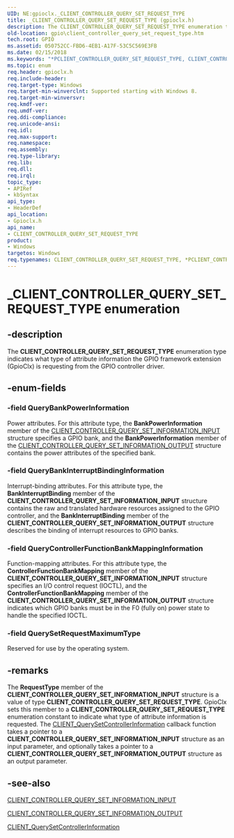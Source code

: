```yaml
---
UID: NE:gpioclx._CLIENT_CONTROLLER_QUERY_SET_REQUEST_TYPE
title: _CLIENT_CONTROLLER_QUERY_SET_REQUEST_TYPE (gpioclx.h)
description: The CLIENT_CONTROLLER_QUERY_SET_REQUEST_TYPE enumeration type indicates what type of attribute information the GPIO framework extension (GpioClx) is requesting from the GPIO controller driver.
old-location: gpio\client_controller_query_set_request_type.htm
tech.root: GPIO
ms.assetid: 050752CC-FBD6-4EB1-A17F-53C5C569E3FB
ms.date: 02/15/2018
ms.keywords: "*PCLIENT_CONTROLLER_QUERY_SET_REQUEST_TYPE, CLIENT_CONTROLLER_QUERY_SET_REQUEST_TYPE, CLIENT_CONTROLLER_QUERY_SET_REQUEST_TYPE enumeration [Parallel Ports], GPIO.client_controller_query_set_request_type, QueryBankInterruptBindingInformation, QueryBankPowerInformation, QueryControllerFunctionBankMappingInformation, QuerySetRequestMaximumType, _CLIENT_CONTROLLER_QUERY_SET_REQUEST_TYPE, gpioclx/CLIENT_CONTROLLER_QUERY_SET_REQUEST_TYPE, gpioclx/QueryBankInterruptBindingInformation, gpioclx/QueryBankPowerInformation, gpioclx/QueryControllerFunctionBankMappingInformation, gpioclx/QuerySetRequestMaximumType"
ms.topic: enum
req.header: gpioclx.h
req.include-header: 
req.target-type: Windows
req.target-min-winverclnt: Supported starting with Windows 8.
req.target-min-winversvr: 
req.kmdf-ver: 
req.umdf-ver: 
req.ddi-compliance: 
req.unicode-ansi: 
req.idl: 
req.max-support: 
req.namespace: 
req.assembly: 
req.type-library: 
req.lib: 
req.dll: 
req.irql: 
topic_type:
- APIRef
- kbSyntax
api_type:
- HeaderDef
api_location:
- Gpioclx.h
api_name:
- CLIENT_CONTROLLER_QUERY_SET_REQUEST_TYPE
product:
- Windows
targetos: Windows
req.typenames: CLIENT_CONTROLLER_QUERY_SET_REQUEST_TYPE, *PCLIENT_CONTROLLER_QUERY_SET_REQUEST_TYPE
---
```


# _CLIENT_CONTROLLER_QUERY_SET_REQUEST_TYPE enumeration


## -description


The <b>CLIENT_CONTROLLER_QUERY_SET_REQUEST_TYPE</b> enumeration type indicates what type of attribute information the GPIO framework extension (GpioClx) is requesting from the GPIO controller driver.


## -enum-fields




### -field QueryBankPowerInformation

Power attributes. For this attribute type, the <b>BankPowerInformation</b> member of the <a href="https://docs.microsoft.com/windows-hardware/drivers/ddi/content/gpioclx/ns-gpioclx-_client_controller_query_set_information_input">CLIENT_CONTROLLER_QUERY_SET_INFORMATION_INPUT</a> structure specifies a GPIO bank, and the <b>BankPowerInformation</b> member of the <a href="https://docs.microsoft.com/windows-hardware/drivers/ddi/content/gpioclx/ns-gpioclx-_client_controller_query_set_information_output">CLIENT_CONTROLLER_QUERY_SET_INFORMATION_OUTPUT</a> structure contains the power attributes of the specified bank.


### -field QueryBankInterruptBindingInformation

Interrupt-binding attributes. For this attribute type, the <b>BankInterruptBinding</b> member of the <b>CLIENT_CONTROLLER_QUERY_SET_INFORMATION_INPUT</b> structure contains the raw and translated hardware resources assigned to the GPIO controller, and the <b>BankInterruptBinding</b> member of the <b>CLIENT_CONTROLLER_QUERY_SET_INFORMATION_OUTPUT</b> structure describes the binding of interrupt resources to GPIO banks.


### -field QueryControllerFunctionBankMappingInformation

Function-mapping attributes. For this attribute type, the <b>ControllerFunctionBankMapping</b> member of the <b>CLIENT_CONTROLLER_QUERY_SET_INFORMATION_INPUT</b> structure specifies an I/O control request (IOCTL), and the <b>ControllerFunctionBankMapping</b> member of the <b>CLIENT_CONTROLLER_QUERY_SET_INFORMATION_OUTPUT</b> structure indicates which GPIO banks must be in the F0 (fully on) power state to handle the specified IOCTL.


### -field QuerySetRequestMaximumType

Reserved for use by the operating system.


## -remarks



The <b>RequestType</b> member of the <b>CLIENT_CONTROLLER_QUERY_SET_INFORMATION_INPUT</b> structure is a value of type <b>CLIENT_CONTROLLER_QUERY_SET_REQUEST_TYPE</b>. GpioClx sets this member to a  <b>CLIENT_CONTROLLER_QUERY_SET_REQUEST_TYPE</b> enumeration constant to indicate what type of attribute information is requested. The <a href="https://docs.microsoft.com/windows-hardware/drivers/ddi/content/gpioclx/nc-gpioclx-gpio_client_query_set_controller_information">CLIENT_QuerySetControllerInformation</a> callback function takes a pointer to a <b>CLIENT_CONTROLLER_QUERY_SET_INFORMATION_INPUT</b> structure as an input parameter, and optionally takes a pointer to a <b>CLIENT_CONTROLLER_QUERY_SET_INFORMATION_OUTPUT</b> structure as an output parameter.




## -see-also




<a href="https://docs.microsoft.com/windows-hardware/drivers/ddi/content/gpioclx/ns-gpioclx-_client_controller_query_set_information_input">CLIENT_CONTROLLER_QUERY_SET_INFORMATION_INPUT</a>



<a href="https://docs.microsoft.com/windows-hardware/drivers/ddi/content/gpioclx/ns-gpioclx-_client_controller_query_set_information_output">CLIENT_CONTROLLER_QUERY_SET_INFORMATION_OUTPUT</a>



<a href="https://docs.microsoft.com/windows-hardware/drivers/ddi/content/gpioclx/nc-gpioclx-gpio_client_query_set_controller_information">CLIENT_QuerySetControllerInformation</a>
 

 

